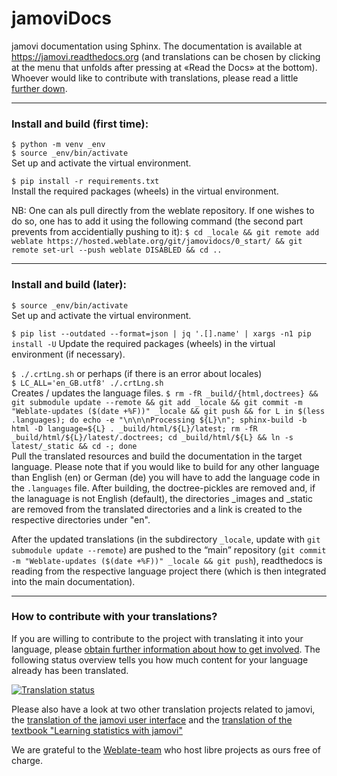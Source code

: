 # jamoviDocs

jamovi documentation using Sphinx. The documentation is available at https://jamovi.readthedocs.org (and translations can be chosen by clicking at the menu that unfolds after pressing at «Read the Docs» at the bottom). Whoever would like to contribute with translations, please read a little [further down](#translate).

-----------

### Install and build (first time):

   `$ python -m venv _env`<br>
   `$ source _env/bin/activate`<br>
   Set up and activate the virtual environment.<br>

   `$ pip install -r requirements.txt`<br>
   Install the required packages (wheels) in the virtual environment.<br>

   NB: One can als pull directly from the weblate repository. If one wishes to do so, one has to add it using the following command (the second part prevents from accidentially pushing to it):
   `$ cd _locale && git remote add weblate https://hosted.weblate.org/git/jamovidocs/0_start/ && git remote set-url --push weblate DISABLED && cd ..`

-----------

### Install and build (later):

   `$ source _env/bin/activate`<br>
   Set up and activate the virtual environment.<br>
   
   `$ pip list --outdated --format=json | jq '.[].name' | xargs -n1 pip install -U`
   Update the required packages (wheels) in the virtual environment (if necessary).<br>

   `$ ./.crtLng.sh` or perhaps (if there is an error about locales)<br>
   `$ LC_ALL='en_GB.utf8' ./.crtLng.sh`<br>
   Creates / updates the language files.
   `$ rm -fR _build/{html,doctrees} && git submodule update --remote && git add _locale && git commit -m "Weblate-updates ($(date +%F))" _locale && git push && for L in $(less .languages); do echo -e "\n\n\nProcessing ${L}\n"; sphinx-build -b html -D language=${L} . _build/html/${L}/latest; rm -fR _build/html/${L}/latest/.doctrees; cd _build/html/${L} && ln -s latest/_static && cd -; done`<br>
   Pull the translated resources and build the documentation in the target language. Please note that if you would like to build for any other language than English (en) or German (de) you will have to add the language code in the `.languages` file. After building, the doctree-pickles are removed and, if the lanaguage is not English (default), the directories _images and _static are removed from the translated directories and a link is created to the respective directories under "en".<br>

   After the updated translations (in the subdirectory `_locale`, update with `git submodule update --remote`) are pushed to the “main” repository (`git commit -m "Weblate-updates ($(date +%F))" _locale && git push`), readthedocs is reading from the respective language project there (which is then integrated into the main documentation).<br>

-----------

### How to contribute with your translations?<a name="translate"></a>

If you are willing to contribute to the project with translating it into your language, please [obtain further information about how to get involved](https://hosted.weblate.org/engage/jamovidocs/). The following status overview tells you how much content for your language already has been translated.

<a href="https://hosted.weblate.org/engage/jamovidocs/">
<img src="https://hosted.weblate.org/widgets/jamovidocs/-/multi-auto.svg" alt="Translation status" />
</a>

Please also have a look at two other translation projects related to jamovi, the [translation of the jamovi user interface](https://hosted.weblate.org/engage/jamovi/) and the [translation of the textbook "Learning statistics with jamovi"](https://hosted.weblate.org/engage/lsjdocs/)

We are grateful to the [Weblate-team](https://weblate.org/) who host libre projects as ours free of charge.
